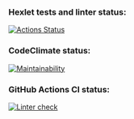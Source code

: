 ### Hexlet tests and linter status:
[![Actions Status](https://github.com/Lorehan/python-project-lvl1/workflows/hexlet-check/badge.svg)](https://github.com/Lorehan/python-project-lvl1/actions)

### CodeClimate status:
[![Maintainability](https://api.codeclimate.com/v1/badges/f6d97c04ed3f2760819d/maintainability)](https://codeclimate.com/github/Lorehan/python-project-lvl1/maintainability)

### GitHub Actions CI status:
[![Linter check](https://github.com/Lorehan/python-project-lvl1/actions/workflows/linter.yml/badge.svg)](https://github.com/Lorehan/python-project-lvl1/actions/workflows/linter.yml)